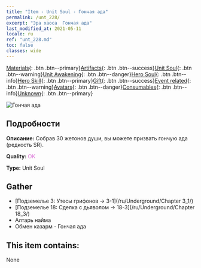 ```yaml
---
title: "Item - Unit Soul - Гончая ада"
permalink: /unt_228/
excerpt: "Эра хаоса  Гончая ада"
last_modified_at: 2021-05-11
locale: ru
ref: "unt_228.md"
toc: false
classes: wide
---
```

 [Materials](/ItemsRU/){: .btn .btn--primary}[Artifacts](/ItemsRU/Artifacts/){: .btn .btn--success}[Unit Soul](/ItemsRU/UnitSoul/){: .btn .btn--warning}[Unit Awakening](/ItemsRU/UnitAwakening/){: .btn .btn--danger}[Hero Soul](/ItemsRU/HeroSoul/){: .btn .btn--info}[Hero Skill](/ItemsRU/HeroSkill/){: .btn .btn--primary}[Gift](/ItemsRU/Gift/){: .btn .btn--success}[Event related](/ItemsRU/Events/){: .btn .btn--warning}[Avatars](/ItemsRU/Avatars/){: .btn .btn--danger}[Consumables](/ItemsRU/Consumables/){: .btn .btn--info}[Unknown](/ItemsRU/Unknown/){: .btn .btn--primary}

 ![Гончая ада](/images/u/ti_santouquan.jpg)

## Подробности
 **Описание:** Собрав 30 жетонов души, вы можете призвать гончую ада (редкость SR).

 **Quality:** <span style="color: #DA70D6">OK</span>

 **Type:** Unit Soul

## Gather

*    [Подземелье 3: Утесы грифонов -> 3-1](/ru/Underground/Chapter 3_1/) 
*    [Подземелье 18: Сделка с дьяволом -> 18-3](/ru/Underground/Chapter 18_3/) 
*    Алтарь найма 
*    Обмен казарм - Гончая ада 

## This item contains:

  None


